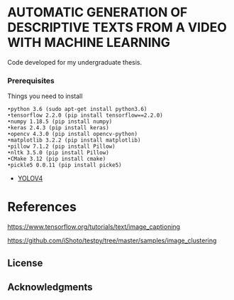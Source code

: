 
# AUTOMATIC GENERATION OF DESCRIPTIVE TEXTS FROM A VIDEO WITH MACHINE LEARNING

Code developed for my undergraduate thesis.

### Prerequisites

Things you need to install

```
•python 3.6 (sudo apt-get install python3.6)
•tensorflow 2.2.0 (pip install tensorflow==2.2.0)
•numpy 1.18.5 (pip install numpy)
•keras 2.4.3 (pip install keras)
•opencv 4.3.0 (pip install opencv-python)
•matplotlib 3.2.2 (pip install matplotlib)
•pillow 7.1.2 (pip install Pillow)
•nltk 3.5.0 (pip install Pillow)
•CMake 3.12 (pip install cmake)
•pickle5 0.0.11 (pip install picke5)

```
- [YOLOV4](https://github.com/AlexeyAB/darknet)

# References
<!-- https://www.pugetsystems.com/labs/hpc/ 
How-To-Install-CUDA-10-together-with-9-2-on-Ubuntu-18-04-with-support-for-NVIDIA-20XX-Turing-GPUs-1236/
howtogeek.com/442101/how-to-move-your-linux-home-directory-to-another-hard-drive/-->


https://www.tensorflow.org/tutorials/text/image_captioning

https://github.com/iShoto/testpy/tree/master/samples/image_clustering


## License



## Acknowledgments

